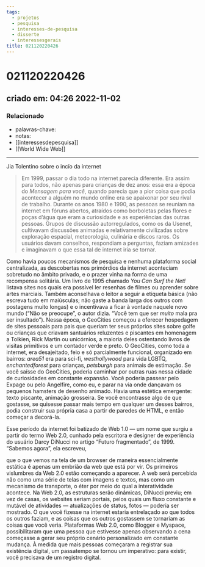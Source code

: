 ```yaml
---
tags:
  - projetos
  - pesquisa
  - interesses-de-pesquisa
  - disserte
  - interessesgerais
title: 021120220426
---
```

# 021120220426
## criado em: 04:26 2022-11-02

### Relacionado
- palavras-chave: 
- notas: 
- [[interessesdepesquisa]]
- [[World Wide Web]]
---
Jia Tolentino sobre o incío da internet

>Em 1999, passar o dia todo na internet parecia diferente. Era assim para todos, não apenas para crianças de dez anos: essa era a época do _Mensagem para você_, quando parecia que a pior coisa que podia acontecer a alguém no mundo online era se apaixonar por seu rival de trabalho. Durante os anos 1980 e 1990, as pessoas se reuniam na internet em fóruns abertos, atraídos como borboletas pelas flores e poças d’água que eram a curiosidade e as experiências das outras pessoas. Grupos de discussão autorregulados, como os da Usenet, cultivavam discussões animadas e relativamente civilizadas sobre exploração espacial, meteorologia, culinária e discos raros. Os usuários davam conselhos, respondiam a perguntas, faziam amizades e imaginavam o que essa tal de internet iria se tornar.

Como havia poucos mecanismos de pesquisa e nenhuma plataforma social centralizada, as descobertas nos primórdios da internet aconteciam sobretudo no âmbito privado, e o prazer vinha na forma de uma recompensa solitária. Um livro de 1995 chamado _You Can Surf the Net!_ listava sites nos quais era possível ler resenhas de filmes ou aprender sobre artes marciais. Também aconselhava o leitor a seguir a etiqueta básica (não escreva tudo em maiúsculas; não gaste a banda larga dos outros com postagens muito longas) e o incentivava a ficar à vontade naquele novo mundo (“Não se preocupe”, o autor dizia. “Você tem que ser _muito_ mala pra ser insultado”). Nessa época, o GeoCities começou a oferecer hospedagem de sites pessoais para pais que queriam ter seus próprios sites sobre golfe ou crianças que criavam santuários reluzentes e piscantes em homenagem a Tolkien, Rick Martin ou unicórnios, a maioria deles ostentando livros de visitas primitivos e um contador verde e preto. O GeoCities, como toda a internet, era desajeitado, feio e só parcialmente funcional, organizado em bairros: _area51_ era para sci-fi, _westhollywood_ para vida LGBTQ, _enchantedforest_ para crianças, _petsburgh_ para animais de estimação. Se você saísse do GeoCities, poderia caminhar por outras ruas nessa cidade de curiosidades em constante expansão. Você poderia passear pelo Expage ou pelo Angelfire, como eu, e parar na via onde dançavam os pequenos hamsters de desenho animado. Havia uma estética emergente: texto piscante, animação grosseira. Se você encontrasse algo de que gostasse, se quisesse passar mais tempo em qualquer um desses bairros, podia construir sua própria casa a partir de paredes de HTML, e então começar a decorá-la.

Esse período da internet foi batizado de Web 1.0 — um nome que surgiu a partir do termo Web 2.0, cunhado pela escritora e designer de experiência do usuário Darcy DiNucci no artigo “Futuro fragmentado”, de 1999. “Sabemos agora”, ela escreveu,

que o que vemos na tela de um browser de maneira essencialmente estática é apenas um embrião da web que está por vir. Os primeiros vislumbres da Web 2.0 estão começando a aparecer. A web será percebida não como uma série de telas com imagens e textos, mas como um mecanismo de transporte, o éter por meio do qual a interatividade acontece. Na Web 2.0, as estruturas serão dinâmicas, DiNucci previu; em vez de casas, os websites seriam portais, pelos quais um fluxo constante e mutável de atividades — atualizações de status, fotos — poderia ser mostrado. O que você fizesse na internet estaria entrelaçado ao que todos os outros faziam, e as coisas que os outros gostassem se tornariam as coisas que você veria. Plataformas Web 2.0, como Blogger e Myspace, possibilitaram que uma pessoa que estivesse apenas observando a cena começasse a gerar seu próprio cenário personalizado em constante mudança. À medida que mais pessoas começaram a registrar sua existência digital, um passatempo se tornou um imperativo: para existir, você precisava de um registro digital.